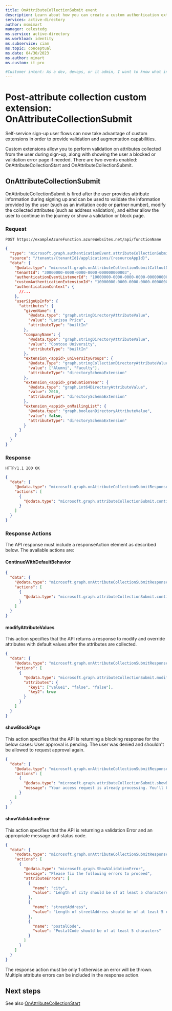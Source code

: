 ```yaml
---
title: OnAttributeCollectionSubmit event
description: Learn about how you can create a custom authentication extension in the authentication flow for your customer-facing application using the OnAttributeCollectionSubmit event.
services: active-directory
author: msmimart
manager: celestedg
ms.service: active-directory
ms.workload: identity
ms.subservice: ciam
ms.topic: conceptual
ms.date: 04/30/2023
ms.author: mimart
ms.custom: it-pro

#Customer intent: As a dev, devops, or it admin, I want to know what information I can collect from customers during sign-up, and how I can customize and extend how I collect information.
---
```


# Post-attribute collection custom extension: OnAttributeCollectionSubmit

Self-service sign-up user flows can now take advantage of custom extensions in order to provide validation and augmentation capabilities.

Custom extensions allow you to perform validation on attributes collected from the user during sign-up, along with showing the user a blocked or validation error page if needed. There are two events enabled: OnAttributeCollectionStart and OnAttributeCollectionSubmit.  

## OnAttributeCollectionSubmit

OnAttributeCollectionSubmit is fired after the user provides attribute information during signing up and can be used to validate the information provided by the user (such as an invitation code or partner number), modify the collected attributes (such as address validation), and either allow the user to continue in the journey or show a validation or block page. 

### Request 

`POST https://exampleAzureFunction.azureWebsites.net/api/functionName`

```json
{ 
  "type": "microsoft.graph.authenticationEvent.attributeCollectionSubmit", 
  "source": "/tenants/{tenantId}/applications/{resourceAppId}", 
  "data": { 
    "@odata.type": "microsoft.graph.onAttributeCollectionSubmitCalloutData", 
    "tenantId": "30000000-0000-0000-0000-000000000003", 
    "authenticationEventListenerId": "10000000-0000-0000-0000-000000000001", 
    "customAuthenticationExtensionId": "10000000-0000-0000-0000-000000000002", 
    "authenticationContext": { 
      //... 
    }, 
    "userSignUpInfo": { 
      "attributes": { 
        "givenName": { 
          "@odata.type": "graph.stringDirectoryAttributeValue", 
          "value": "Larissa Price", 
          "attributeType": "builtIn" 
        }, 
        "companyName": { 
          "@odata.type": "graph.stringDirectoryAttributeValue", 
          "value": "Contoso University", 
          "attributeType": "builtIn" 
        }, 
        "extension_<appid>_universityGroups": { 
          "@odata.Type": "graph.stringCollectionDirectoryAttributeValue", 
          "value": ["Alumni", "Faculty"], 
          "attributeType": "directorySchemaExtension" 
        }, 
        "extension_<appid>_graduationYear": { 
          "@odata.type": "graph.int64DirectoryAttributeValue", 
          "value": 2010, 
          "attributeType": "directorySchemaExtension" 
        }, 
        "extension_<appid>_onMailingList": { 
          "@odata.type": "graph.booleanDirectoryAttributeValue", 
          "value": false, 
          "attributeType": "directorySchemaExtension" 
        } 
      } 
    } 
  } 
} 
``` 

### Response 

`HTTP/1.1 200 OK`

```json
{ 
  "data": { 
    "@odata.type": "microsoft.graph.onAttributeCollectionSubmitResponseData", 
    "actions": [ 
      { 
        "@odata.type": "microsoft.graph.attributeCollectionSubmit.continueWithDefaultBehavior" 
      } 
    ] 
  } 
} 
```

### Response Actions 

The API response must include a responseAction element as described below. The available actions are: 

#### ContinueWithDefaultBehavior 

```json
{ 
  "data": { 
    "@odata.type": "microsoft.graph.onAttributeCollectionSubmitResponseData", 
    "actions": [ 
      { 
        "@odata.type": "microsoft.graph.attributeCollectionSubmit.continueWithDefaultBehavior" 
      } 
    ] 
  } 
} 
``` 

#### modifyAttributeValues 

This action specifies that the API returns a response to modify and override attributes with default values after the attributes are collected. 

```json
{ 
  "data": { 
    "@odata.type": "microsoft.graph.onAttributeCollectionSubmitResponseData", 
    "actions": [ 
      { 
        "@odata.type": "microsoft.graph.attributeCollectionSubmit.modifyAttributeValues", 
        "attributes": { 
          "key1": ["value1", "false", "false"], 
          "key2": true 
        } 
      } 
    ] 
  } 
} 
``` 
 
#### showBlockPage 

This action specifies that the API is returning a blocking response for the below cases: User approval is pending. The user was denied and shouldn't be allowed to request approval again. 

```json
{ 
  "data": { 
    "@odata.type": "microsoft.graph.onAttributeCollectionSubmitResponseData", 
    "actions": [ 
      { 
        "@odata.type": "microsoft.graph.attributeCollectionSubmit.showBlockPage", 
        "message": "Your access request is already processing. You'll be notified when your request has been approved." 
      } 
    ] 
  } 
} 
```
 

#### showValidationError 

This action specifies that the API is returning a validation Error and an appropriate message and status code. 

```json
{
  "data": {
    "@odata.type": "microsoft.graph.onAttributeCollectionSubmitResponseData",
    "actions": [
      {
        "@odata.type": "microsoft.graph.ShowValidationError",
        "message": "Please fix the following errors to proceed",
        "attributeErrors": [
          {
            "name": "city",
            "value": "Length of city should be of at least 5 characters"
          },
          {
            "name": "streetAddress",
            "value": "Length of streetAddress should be of at least 5 characters"
          },
          {
            "name": "postalCode",
            "value": "PostalCode should be of at least 5 characters"
          }
        ]
      }
    ]
  }
} 
```
 
The response action must be only 1 otherwise an error will be thrown. Multiple attribute errors can be included in the response action. 

## Next steps

See also [OnAttributeCollectionStart](how-to-onattributecollectionstart.md)
